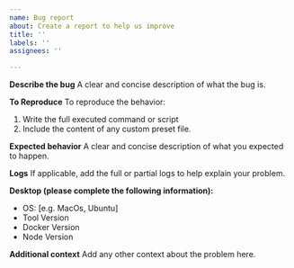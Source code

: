 ```yaml
---
name: Bug report
about: Create a report to help us improve
title: ''
labels: ''
assignees: ''

---
```


**Describe the bug**
A clear and concise description of what the bug is.

**To Reproduce**
To reproduce the behavior:
1. Write the full executed command or script
2. Include the content of any custom preset file.

**Expected behavior**
A clear and concise description of what you expected to happen.

**Logs**
If applicable, add the full or partial logs to help explain your problem.

**Desktop (please complete the following information):**
 - OS: [e.g. MacOs, Ubuntu]
 - Tool Version
 - Docker Version
 - Node Version

**Additional context**
Add any other context about the problem here.
